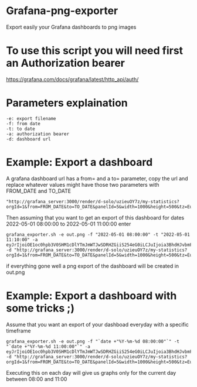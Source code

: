# Grafana-png-exporter
Export easily your Grafana dashboards to png images

# To use this script you will need first an Authorization bearer
https://grafana.com/docs/grafana/latest/http_api/auth/

# Parameters explaination
```
-e: export filename
-f: from date
-t: to date
-a: authorization bearer
-d: dashboard url
```

# Example: Export a dashboard

A grafana dashboard url has a from= and a to= parameter, copy the url and replace whatever values might have those two parameters with FROM_DATE and TO_DATE
```
"http://grafana_server:3000/render/d-solo/uzieuOY7z/my-statistics?orgId=1&from=FROM_DATE&to=TO_DATE&panelId=5&width=1000&height=500&tz=Europe%2FAthens&theme=light"
```
Then assuming that you want to get an export of this dashboard for dates 2022-05-01 08:00:00 to 2022-05-01 11:00:00 enter
```
grafana_exporter.sh -e out.png -f "2022-05-01 08:00:00" -t "2022-05-01 11:10:00" -a eyJrIjoiOE1oc0hpb3V0SHM1cDlYTmJmWTJwSDRHZGiiS254eG0iLCJuIjoia3BhdHJvbmFzIiwiaWQiOjF9 -d "http://grafana_server:3000/render/d-solo/uzieuOY7z/my-statistics?orgId=1&from=FROM_DATE&to=TO_DATE&panelId=5&width=1000&height=500&tz=Europe%2FAthens&theme=light"
```

if everything gone well a png export of the dashboard will be created in out.png

# Example: Export a dashboard with some tricks ;)

Assume that you want an export of your dashboad everyday with a specific timeframe

```
grafana_exporter.sh -e out.png -f "`date +"%Y-%m-%d 08:00:00"`" -t "`date +"%Y-%m-%d 11:00:00"`" -a eyJrIjoiOE1oc0hpb3V0SHM1cDlYTmJmWTJwSDRHZGiiS254eG0iLCJuIjoia3BhdHJvbmFzIiwiaWQiOjF9 -d "http://grafana_server:3000/render/d-solo/uzieuOY7z/my-statistics?orgId=1&from=FROM_DATE&to=TO_DATE&panelId=5&width=1000&height=500&tz=Europe%2FAthens&theme=light"
```

Executing this on each day will give us graphs only for the current day between 08:00 and 11:00
